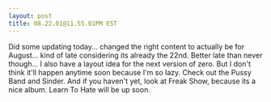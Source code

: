 ```yaml
---
layout: post
title: 08.22.01@11.55.01PM EST
---
```


Did some updating today... changed the right content to actually be for
August... kind of late considering its already the 22nd. Better late than
never though... I also have a layout idea for the next version of zero. But I
don't think it'll happen anytime soon because I'm so lazy. Check out the Pussy
Band and Sinder. And if you haven't yet, look at Freak Show, because its a
nice album. Learn To Hate will be up soon.
